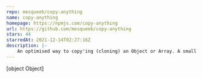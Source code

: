 ```yaml
---
repo: mesqueeb/copy-anything
name: copy-anything
homepage: https://npmjs.com/copy-anything
url: https://github.com/mesqueeb/copy-anything
stars: 44
starredAt: 2021-12-14T02:27:16Z
description: |-
    An optimised way to copy'ing (cloning) an Object or Array. A small and simple integration
---
```


[object Object]

